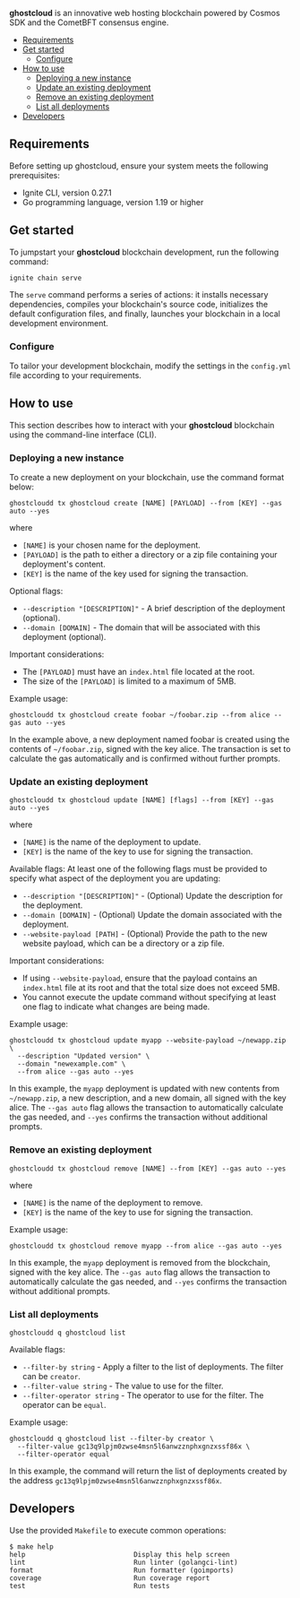**ghostcloud** is an innovative web hosting blockchain powered by Cosmos SDK and the CometBFT consensus engine.

<!-- TOC -->
  * [Requirements](#requirements-)
  * [Get started](#get-started-)
    * [Configure](#configure)
  * [How to use](#how-to-use)
    * [Deploying a new instance](#deploying-a-new-instance)
    * [Update an existing deployment](#update-an-existing-deployment)
    * [Remove an existing deployment](#remove-an-existing-deployment)
    * [List all deployments](#list-all-deployments)
  * [Developers](#developers)
<!-- TOC -->

## Requirements 

Before setting up ghostcloud, ensure your system meets the following prerequisites:

- Ignite CLI, version 0.27.1
- Go programming language, version 1.19 or higher

## Get started 

To jumpstart your **ghostcloud** blockchain development, run the following command:

```
ignite chain serve
```

The `serve` command performs a series of actions: it installs necessary dependencies, compiles your blockchain's source code, initializes the default configuration files, and finally, launches your blockchain in a local development environment.


### Configure

To tailor your development blockchain, modify the settings in the `config.yml` file according to your requirements.

## How to use

This section describes how to interact with your **ghostcloud** blockchain using the command-line interface (CLI). 

### Deploying a new instance

To create a new deployment on your blockchain, use the command format below:

```shell
ghostcloudd tx ghostcloud create [NAME] [PAYLOAD] --from [KEY] --gas auto --yes
```

where
- `[NAME]` is your chosen name for the deployment.
- `[PAYLOAD]` is the path to either a directory or a zip file containing your deployment's content. 
- `[KEY]` is the name of the key used for signing the transaction.

Optional flags:
- `--description "[DESCRIPTION]"` - A brief description of the deployment (optional).
- `--domain [DOMAIN]` - The domain that will be associated with this deployment (optional).

Important considerations: 
- The `[PAYLOAD]` must have an `index.html` file located at the root. 
- The size of the `[PAYLOAD]` is limited to a maximum of 5MB.

Example usage:
```shell
ghostcloudd tx ghostcloud create foobar ~/foobar.zip --from alice --gas auto --yes
```

In the example above, a new deployment named foobar is created using the contents of `~/foobar.zip`, signed with the key alice. 
The transaction is set to calculate the gas automatically and is confirmed without further prompts.

### Update an existing deployment

```shell
ghostcloudd tx ghostcloud update [NAME] [flags] --from [KEY] --gas auto --yes
```

where
- `[NAME]` is the name of the deployment to update.
- `[KEY]` is the name of the key to use for signing the transaction.

Available flags:
At least one of the following flags must be provided to specify what aspect of the deployment you are updating:
  - `--description "[DESCRIPTION]"` - (Optional) Update the description for the deployment.
  - `--domain [DOMAIN]` - (Optional) Update the domain associated with the deployment.
  - `--website-payload [PATH]` - (Optional) Provide the path to the new website payload, which can be a directory or a zip file.

Important considerations:
- If using `--website-payload`, ensure that the payload contains an `index.html` file at its root and that the total size does not exceed 5MB.
- You cannot execute the update command without specifying at least one flag to indicate what changes are being made.

Example usage:
```shell
ghostcloudd tx ghostcloud update myapp --website-payload ~/newapp.zip \
  --description "Updated version" \
  --domain "newexample.com" \
  --from alice --gas auto --yes 
```

In this example, the `myapp` deployment is updated with new contents from `~/newapp.zip`, a new description, and a new domain, all signed with the key alice. 
The `--gas auto` flag allows the transaction to automatically calculate the gas needed, and `--yes` confirms the transaction without additional prompts.

### Remove an existing deployment

```shell
ghostcloudd tx ghostcloud remove [NAME] --from [KEY] --gas auto --yes
```

where
- `[NAME]` is the name of the deployment to remove.
- `[KEY]` is the name of the key to use for signing the transaction.

Example usage:
```shell
ghostcloudd tx ghostcloud remove myapp --from alice --gas auto --yes
```

In this example, the `myapp` deployment is removed from the blockchain, signed with the key alice.
The `--gas auto` flag allows the transaction to automatically calculate the gas needed, and `--yes` confirms the transaction without additional prompts.

### List all deployments

```shell
ghostcloudd q ghostcloud list
```

Available flags:
- `--filter-by string` - Apply a filter to the list of deployments. The filter can be `creator`.
- `--filter-value string` - The value to use for the filter.
- `--filter-operator string` - The operator to use for the filter. The operator can be `equal`.

Example usage:
```shell
ghostcloudd q ghostcloud list --filter-by creator \
  --filter-value gc13q9lpjm0zwse4msn5l6anwzznphxgnzxssf86x \
  --filter-operator equal
```

In this example, the command will return the list of deployments created by the address `gc13q9lpjm0zwse4msn5l6anwzznphxgnzxssf86x`. 


## Developers

Use the provided `Makefile` to execute common operations:

```
$ make help
help                           Display this help screen
lint                           Run linter (golangci-lint)
format                         Run formatter (goimports)
coverage                       Run coverage report
test                           Run tests
```